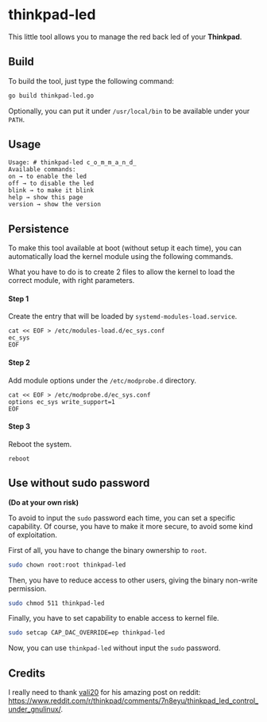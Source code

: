# thinkpad-led

This little tool allows you to manage the red back led of your **Thinkpad**.

## Build

To build the tool, just type the following command:

```bash
go build thinkpad-led.go
```

Optionally, you can put it under `/usr/local/bin` to be available under your `PATH`.

## Usage

```
Usage: # thinkpad-led c̲o̲m̲m̲a̲n̲d̲
Available commands:
on → to enable the led
off → to disable the led
blink → to make it blink
help → show this page
version → show the version
```

## Persistence

To make this tool available at boot (without setup it each time), you can automatically load the kernel module using the following commands.

What you have to do is to create 2 files to allow the kernel to load the correct module, with right parameters.

#### Step 1

Create the entry that will be loaded by `systemd-modules-load.service`.

```
cat << EOF > /etc/modules-load.d/ec_sys.conf
ec_sys
EOF
```

#### Step 2

Add module options under the `/etc/modprobe.d` directory.

```
cat << EOF > /etc/modprobe.d/ec_sys.conf
options ec_sys write_support=1
EOF
```

#### Step 3

Reboot the system.

```
reboot
```

## Use without sudo password

**(Do at your own risk)**

To avoid to input the `sudo` password each time, you can set a specific capability. Of course, you have to make it more secure, to avoid some kind of exploitation.

First of all, you have to change the binary ownership to `root`.

```bash
sudo chown root:root thinkpad-led
```

Then, you have to reduce access to other users, giving the binary non-write permission.

```bash
sudo chmod 511 thinkpad-led
```

Finally, you have to set capability to enable access to kernel file.

```bash
sudo setcap CAP_DAC_OVERRIDE=ep thinkpad-led
```

Now, you can use `thinkpad-led` without input the `sudo` password.

## Credits

I really need to thank [vali20](https://www.reddit.com/user/vali20/) for his amazing post on reddit: https://www.reddit.com/r/thinkpad/comments/7n8eyu/thinkpad_led_control_under_gnulinux/.
